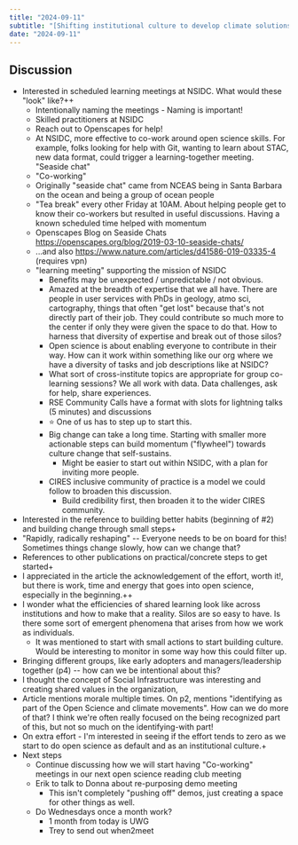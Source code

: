 ```yaml
---
title: "2024-09-11"
subtitle: "[Shifting institutional culture to develop climate solutions with Open Science](https://onlinelibrary.wiley.com/doi/10.1002/ece3.11341)"
date: "2024-09-11"
---
```


## Discussion

* Interested in scheduled learning meetings at NSIDC.  What would these "look" like?++
    * Intentionally naming the meetings - Naming is important!
    * Skilled practitioners at NSIDC
    * Reach out to Openscapes for help!
    * At NSIDC, more effective to co-work around open science skills. For example, folks looking for help with Git, wanting to learn about STAC, new data format, could trigger a learning-together meeting. "Seaside  chat"
    * "Co-working"
    * Originally "seaside chat" came from NCEAS being in Santa Barbara on the ocean and being a group of ocean people
    * "Tea break" every other Friday at 10AM. About helping people get to know their co-workers but resulted in useful discussions. Having a known scheduled time helped with momentum
    * Openscapes Blog on Seaside Chats https://openscapes.org/blog/2019-03-10-seaside-chats/
    * ...and also https://www.nature.com/articles/d41586-019-03335-4 (requires vpn)
    * "learning meeting" supporting the mission of NSIDC
        * Benefits may be unexpected / unpredictable / not obvious.
        * Amazed at the breadth of expertise that we all have. There are people in user services with PhDs in geology, atmo sci, cartography, things that often "get lost" because that's not directly part of their job. They could contribute so much more to the center if only they were given the space to do that. How to harness that diversity of expertise and break out of those silos?
        * Open science is about enabling everyone to contribute in their way. How can it work within something like our org where we have a diversity of tasks and job descriptions like at NSIDC?
        * What sort of cross-institute topics are appropriate for group co-learning sessions? We all work with data. Data challenges, ask for help, share experiences.
        * RSE Community Calls have a format with slots for lightning talks (5 minutes) and discussions
        * ⭐ One of us has to step up to start this.
        * Big change can take a long time. Starting with smaller more actionable steps can build momentum ("flywheel") towards culture change that self-sustains.
            * Might be easier to start out within NSIDC, with a plan for inviting more people.
        * CIRES inclusive community of practice is a model we could follow to broaden this discussion.
            * Build credibility first, then broaden it to the wider CIRES community.
* Interested in the reference to building better habits (beginning of #2) and building change through small steps+
* "Rapidly, radically reshaping" -- Everyone needs to be on board for this! Sometimes things change slowly, how can we change that?
* References to other publications on practical/concrete steps to get started+
* I appreciated in the article the acknowledgement of the effort, worth it!, but there is work, time and energy that goes into open science, especially in the beginning.++
* I wonder what the efficiencies of shared learning look like across institutions and how to make that a reality. Silos are so easy to have. Is there some sort of emergent phenomena that arises from how we work as individuals.
    * It was mentioned to start with small actions to start building culture. Would be interesting to monitor in some way how this could filter up.
* Bringing different groups, like early adopters and managers/leadership together (p4) -- how can we be intentional about this?
* I thought the concept of Social Infrastructure was interesting and creating shared values in the organization,
* Article mentions morale multiple times. On p2, mentions "identifying as part of the Open Science and climate movements". How can we do more of that? I think we're often really focused on the being recognized part of this, but not so much on the identifying-with part!
* On extra effort - I'm interested in seeing if the effort tends to zero as we start to do open science as default and as an institutional culture.+
* Next steps
    * Continue discussing how we will start having "Co-working" meetings in our next open science reading club meeting
    * Erik to talk to Donna about re-purposing demo meeting
        * This isn't completely "pushing off" demos, just creating a space for other things as well.
    * Do Wednesdays once a month work?
        * 1 month from today is UWG
        * Trey to send out when2meet
